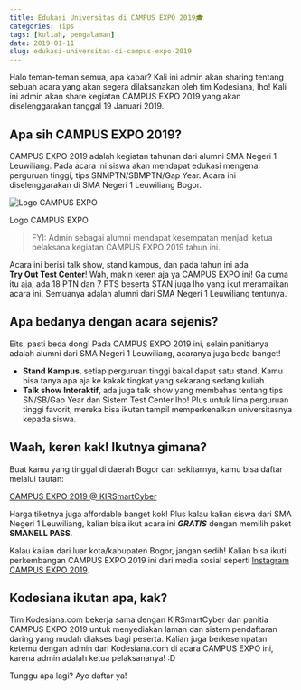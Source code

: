 ```yaml
---
title: Edukasi Universitas di CAMPUS EXPO 2019🎓
categories: Tips
tags: [kuliah, pengalaman]
date: 2019-01-11
slug: edukasi-universitas-di-campus-expo-2019
---
```


Halo teman-teman semua, apa kabar? Kali ini admin akan sharing tentang sebuah acara yang akan segera dilaksanakan oleh
tim Kodesiana, lho! Kali ini admin akan share kegiatan CAMPUS EXPO 2019 yang akan diselenggarakan tanggal 19
Januari 2019.

## Apa sih CAMPUS EXPO 2019?

CAMPUS EXPO 2019 adalah kegiatan tahunan dari alumni SMA Negeri 1 Leuwiliang. Pada acara ini siswa akan mendapat edukasi
mengenai perguruan tinggi, tips SNMPTN/SBMPTN/Gap Year. Acara ini diselenggarakan di SMA Negeri 1 Leuwiliang Bogor.

![Logo CAMPUS EXPO](https://blob.kodesiana.com/kodesiana-public-assets/posts/2019/1/3-1024x768.jpg)

Logo CAMPUS EXPO

> FYI: Admin sebagai alumni mendapat kesempatan menjadi ketua pelaksana kegiatan CAMPUS EXPO 2019 tahun ini.

Acara ini berisi talk show, stand kampus, dan pada tahun ini ada **Try Out Test Center**! Wah, makin keren aja ya CAMPUS
EXPO ini! Ga cuma itu aja, ada 18 PTN dan 7 PTS beserta STAN juga lho yang ikut meramaikan acara ini. Semuanya adalah
alumni dari SMA Negeri 1 Leuwiliang tentunya.

## Apa bedanya dengan acara sejenis?

Eits, pasti beda dong! Pada CAMPUS EXPO 2019 ini, selain panitianya adalah alumni dari SMA Negeri 1 Leuwiliang, acaranya
juga beda banget!

- **Stand Kampus**, setiap perguruan tinggi bakal dapat satu stand. Kamu bisa tanya apa aja ke kakak tingkat yang
  sekarang sedang kuliah.
- **Talk show Interaktif**, ada juga talk show yang membahas tentang tips SN/SB/Gap Year dan Sistem Test Center lho!
  Plus untuk lima perguruan tinggi favorit, mereka bisa ikutan tampil memperkenalkan universitasnya kepada siswa.

## Waah, keren kak! Ikutnya gimana?

Buat kamu yang tinggal di daerah Bogor dan sekitarnya, kamu bisa daftar melalui tautan:

[CAMPUS EXPO 2019 @ KIRSmartCyber](http://www.sman1leuwiliang.sch.id/)

Harga tiketnya juga affordable banget kok! Plus kalau kalian siswa dari SMA Negeri 1 Leuwiliang, kalian bisa ikut acara
ini ***GRATIS*** dengan memilih paket **SMANELL PASS**.

Kalau kalian dari luar kota/kabupaten Bogor, jangan sedih! Kalian bisa ikuti perkembangan CAMPUS EXPO 2019 ini dari
media sosial seperti [Instagram CAMPUS EXPO 2019](https://www.instagram.com/campusexpo47/).

## Kodesiana ikutan apa, kak?

Tim Kodesiana.com bekerja sama dengan KIRSmartCyber dan panitia CAMPUS EXPO 2019 untuk menyediakan laman dan sistem
pendaftaran daring yang mudah diakses bagi peserta. Kalian juga berkesempatan ketemu dengan admin dari Kodesiana.com di
acara CAMPUS EXPO ini, karena admin adalah ketua pelaksananya! :D

Tunggu apa lagi? Ayo daftar ya!
